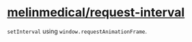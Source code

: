 # [melinmedical/request-interval](https://github.com/melinmedical/request-interval)

`setInterval` using `window.requestAnimationFrame`.
